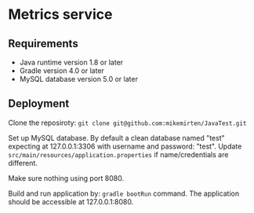 # Metrics service

## Requirements
- Java runtime version 1.8 or later 
- Gradle version 4.0 or later
- MySQL database version 5.0 or later

## Deployment 
Clone the reposiroty: ```git clone git@github.com:mikemirten/JavaTest.git```

Set up MySQL database.
By default a clean database named "test" expecting at 127.0.0.1:3306 with username and password: "test".
Update ```src/main/resources/application.properties``` if name/credentials are different.

Make sure nothing using port 8080.

Build and run application by: ```gradle bootRun``` command.
The application should be accessible at 127.0.0.1:8080.
